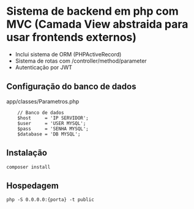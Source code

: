 # Sistema de backend em php com MVC (Camada View abstraida para usar frontends externos)

 - Inclui sistema de ORM (PHPActiveRecord)
 - Sistema de rotas com /controller/method/parameter
 - Autenticação por JWT
 
 ## Configuração do banco de dados

app/classes/Parametros.php
```
    // Banco de dados
    $host     = 'IP SERVIDOR';
    $user     = 'USER MYSQL';
    $pass     = 'SENHA MYSQL';
    $database = 'DB MYSQL';
```
 
## Instalação

```
composer install
```

## Hospedagem

```
php -S 0.0.0.0:{porta} -t public

```
